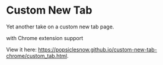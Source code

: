 # Custom New Tab

Yet another take on a custom new tab page.

with Chrome extension support

View it here: https://popsiclesnow.github.io/custom-new-tab-chrome/custom_tab.html.
